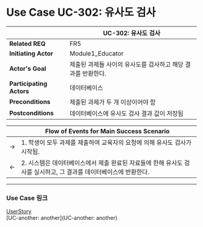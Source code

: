 # Use Case UC-302: 유사도 검사

| | UC-302: 유사도 검사|
| - | - |
| __Related REQ__          | FR5 |
| __Initiating Actor__     | Module1_Educator |
| __Actor's Goal__         | 제출된 과제들 사이의 유사도를 검사하고 해당 결과를 반환한다. |
| __Participating Actors__ | 데이터베이스 |
| __Preconditions__        | 제출된 과제가 두 개 이상이어야 함 |
| __Postconditions__       | 데이터베이스에 유사도 검사 결과 값이 저장됨 |

|      | Flow of Events for Main Success Scenario |
| - | - |
| ->   | 1. 학생이 모두 과제를 제출하여 교육자의 요청에 의해 유사도 검사가 시작됨. |
| <-   | 2. 시스템은 데이터베이스에서 제출 완료된 자료들에 한해 유사도 검사를 실시하고, 그 결과를 데이터베이스에 반환한다. | 


------- 




### Use Case 링크

[UserStory](UserStory)<br/>[UC-another: another](UC-another: another)<br/>



